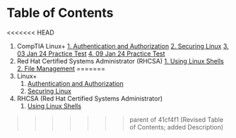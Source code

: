# Table of Contents
<<<<<<< HEAD
1. CompTIA Linux+
	[1. Authentication and Authorization](/Linux+/1.%20Authentication%20and%20Authorization.md)
	[2. Securing Linux](/Linux+/2.%20Securing%20Linux.md)
	[3. 03 Jan 24 Practice Test](3.%2003%20Jan%2024%20Practice%20Test.md)
	[4. 09 Jan 24 Practice Test](/Linux+/4.%2009%20Jan%2024%20Practice%20Test.md)
1. Red Hat Certified Systems Administrator (RHCSA) 
	[1. Using Linux Shells](1.%20Using%20Linux%20Shells.md)
	[2. File Management](/RHCSA/2.%20File%20Management)
=======
1. Linux+
	1. [Authentication and Authorization](/Linux+/Authentication%20and%20Authorization.md)
	2. [Securing Linux](/Linux+/Securing%20Linux.md)
2. RHCSA (Red Hat Certified Systems Administrator)
	1. [Using Linux Shells](/RHCSA/Using%20Linux%20Shells.md)
>>>>>>> parent of 41cf4f1 (Revised Table of Contents; added Description)
